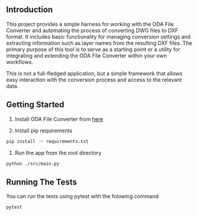 ## Introduction

This project provides a simple harness for working with the ODA File Converter and automating the process of converting DWG files to DXF format. It includes basic functionality for managing conversion settings and extracting information such as layer names from the resulting DXF files. The primary purpose of this tool is to serve as a starting point or a utility for integrating and extending the ODA File Converter within your own workflows.

This is not a full-fledged application, but a simple framework that allows easy interaction with the conversion process and access to the relevant data.

## Getting Started
1. Install ODA File Converter from [here](https://www.opendesign.com/guestfiles/oda_file_converter)

1. Install pip requirements 

``` bash
pip install -r requirements.txt
```

1. Run the app from the root directory
``` bash
python ./src/main.py
``` 

## Running The Tests
You can run the tests using pytest with the folowing command
```bash
pytest
```